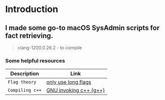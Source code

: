 # Introduction 
## I made some go-to macOS SysAdmin scripts for fact retrieving. 
> clang-1200.0.26.2 - to compile 
### Some helpful resources

| Description | Link |
| --- | --- |
| `Flag theory`            | [only use long flags](https://changelog.com/posts/use-long-flags-when-scripting)                  |
| `Compiling c++`          | [GNU invoking c++ (g++)](https://gcc.gnu.org/onlinedocs/gcc/Invoking-G_002b_002b.html)            |